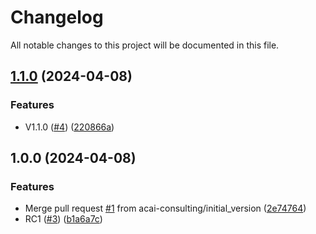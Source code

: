 # Changelog

All notable changes to this project will be documented in this file.

## [1.1.0](https://github.com/acai-consulting/terraform-aws-acf-idc/compare/1.0.0...1.1.0) (2024-04-08)


### Features

* V1.1.0 ([#4](https://github.com/acai-consulting/terraform-aws-acf-idc/issues/4)) ([220866a](https://github.com/acai-consulting/terraform-aws-acf-idc/commit/220866a950b49e788cecfd9c43abaaeef48ac22e))

## 1.0.0 (2024-04-08)


### Features

* Merge pull request [#1](https://github.com/acai-consulting/terraform-aws-acf-idc/issues/1) from acai-consulting/initial_version ([2e74764](https://github.com/acai-consulting/terraform-aws-acf-idc/commit/2e74764f6124b610b11fb48ece68f08536848178))
* RC1 ([#3](https://github.com/acai-consulting/terraform-aws-acf-idc/issues/3)) ([b1a6a7c](https://github.com/acai-consulting/terraform-aws-acf-idc/commit/b1a6a7c33c0c9d02ef39d11f50e929b41dc710a4))
